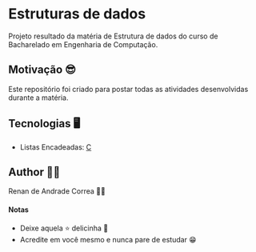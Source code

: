 # Estruturas de dados

Projeto resultado da matéria de Estrutura de dados do curso de Bacharelado em Engenharia de Computação.

## Motivação 😎

Este repositório foi criado para postar todas as atividades desenvolvidas durante a matéria.

## Tecnologias 🖥

- Listas Encadeadas: [C](Lista%20Encadeada/Readme.md)


## Author 🧙🏻

Renan de Andrade Correa 🤵🏻

#### Notas
- Deixe aquela ⭐ delicinha 🤗
- Acredite em você mesmo e nunca pare de estudar 😁


